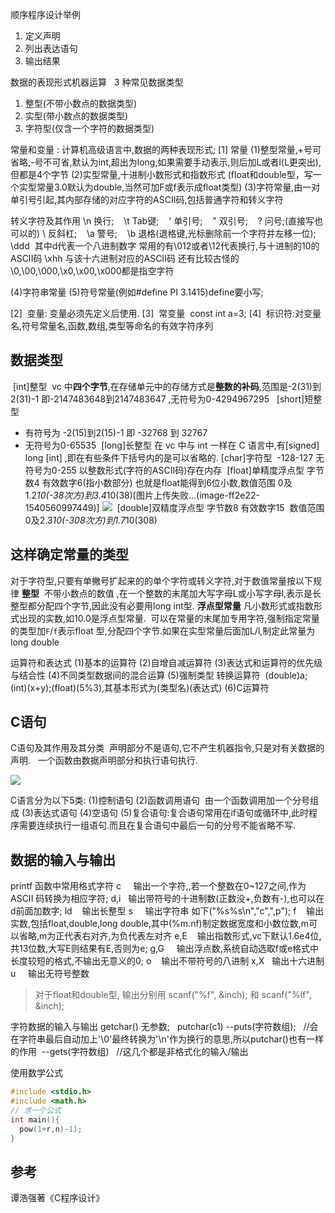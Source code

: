 顺序程序设计举例

1. 定义声明
2. 列出表达语句
3. 输出结果

数据的表现形式机器运算  
3 种常见数据类型

1. 整型(不带小数点的数据类型)
2. 实型(带小数点的数据类型)
3. 字符型(仅含一个字符的数据类型)

常量和变量 :
计算机高级语言中,数据的两种表现形式;
[1] 常量
(1)整型常量,+号可省略,-号不可省,默认为int,超出为long,如果需要手动表示,则后加L或者l(L更突出),但都是4个字节
(2)实型常量,十进制小数形式和指数形式 (float和double型，写一个实型常量3.0默认为double,当然可加F或f表示成float类型)
(3)字符常量,由一对单引号引起,其内部存储的对应字符的ASCII码,包括普通字符和转义字符

转义字符及其作用
\n 换行;    \t Tab键;    \' 单引号;    \" 双引号;    \? 问号;(直接写也可以的)
\\ 反斜杠;    \a 警号;    \b 退格(退格键,光标删除前一个字符并左移一位);
\ddd  其中d代表一个八进制数字 常用的有\012或者\12代表换行,与十进制的10的ASCII码
\xhh 与该十六进制对应的ASCII码
还有比较古怪的\0,\00,\000,\x0,\x00,\x000都是指空字符

(4)字符串常量
 (5)符号常量(例如#define PI 3.1415)define要小写; 

[2]  变量: 变量必须先定义后使用.
[3]  常变量  const int a=3;
[4]  标识符:对变量名,符号常量名,函数,数组,类型等命名的有效字符序列  

## 数据类型  

 [int]整型  vc 中**四个字节**,在存储单元中的存储方式是**整数的补码**,范围是-2(31)到2(31)-1 即-2147483648到2147483647 ,无符号为0-4294967295 
 [short]短整型
* 有符号为 -2(15)到2(15)-1 即 -32768 到 32767
* 无符号为0-65535
 [long]长整型 在 vc 中与 int 一样在 C 语言中,有[signed] long [int] ,即在有些条件下括号内的是可以省略的.
[char]字符型  -128-127 无符号为0-255 以整数形式(字符的ASCII码)存在内存
 [float]单精度浮点型 字节数4 有效数字6(指小数部分) 也就是float能得到6位小数,数值范围 0及1.2*10(-38次方)到3.4*10(38)[图片上传失败...(image-ff2e22-1540560997449)]
![](https://upload-images.jianshu.io/upload_images/1662509-cb196b605cbe742f.png?imageMogr2/auto-orient/strip%7CimageView2/2/w/1240)
 [double]双精度浮点型 字节数8 有效数字15  数值范围 0及2.3*10(-308次方)到1.7*10(308)

## 这样确定常量的类型

对于字符型,只要有单撇号扩起来的的单个字符或转义字符,对于数值常量按以下规律
**整型**  不带小数点的数值 ,在一个整数的末尾加大写字母L或小写字母l,表示是长整型都分配四个字节,因此没有必要用long int型.
**浮点型常量** 凡小数形式或指数形式出现的实数,如10.0是浮点型常量.  可以在常量的末尾加专用字符,强制指定常量的类型加`F`/`f`表示float 型,分配四个字节.如果在实型常量后面加L/l,制定此常量为long double


运算符和表达式
(1)基本的运算符
(2)自增自减运算符
(3)表达式和运算符的优先级与结合性
(4)不同类型数据间的混合运算
(5)强制类型 转换运算符
 (double)a; (int)(x+y);(float)(5%3),其基本形式为(类型名)(表达式)
(6)C运算符

## C语句

C语句及其作用及其分类  声明部分不是语句,它不产生机器指令,只是对有关数据的声明. 
 一个函数由数据声明部分和执行语句执行.

![](https://upload-images.jianshu.io/upload_images/1662509-6aa6bb6d57d533db.png?imageMogr2/auto-orient/strip%7CimageView2/2/w/1240)

C语言分为以下5类:
(1)控制语句
(2)函数调用语句  由一个函数调用加一个分号组成
 (3)表达式语句
 (4)空语句
(5)复合语句:复合语句常用在if语句或循环中,此时程序需要连续执行一组语句.而且在复合语句中最后一句的分号不能省略不写.

## 数据的输入与输出

printf 函数中常用格式字符
c     输出一个字符,,若一个整数在0~127之间,作为 ASCII 码转换为相应字符;
d,i   输出带符号的十进制数(正数没+,负数有-),也可以在d前面加数字;
ld    输出长整型
s     输出字符串 如下("%s%s\n","c",",p");
f    输出实数,包括float,double,long double,其中(%m.nf)制定数据宽度和小数位数,m可以省略,m为正代表右对齐,为负代表左对齐
e,E    输出指数形式,vc下默认1.6e4位,共13位数,大写E则结果有E,否则为e;
g,G     输出浮点数,系统自动选取f或e格式中长度较短的格式,不输出无意义的0;
o    输出不带符号的八进制
x,X   输出十六进制
u     输出无符号整数

> 对于float和double型, 输出分别用 scanf("%f", &inch); 和 scanf("%lf", &inch);

字符数据的输入与输出
getchar() 无参数;   putchar(c1)
--puts(字符数组);   //会在字符串最后自动加上'\0'最终转换为'\n'作为换行的意思,所以putchar()也有一样的作用 
--gets(字符数组)  
//这几个都是非格式化的输入/输出

使用数学公式

```c
#include <stdio.h>  
#include <math.h>
// 求一个公式
int main(){
  pow(1+r,n)-1);
}
```

## 参考

谭浩强著《C程序设计》
